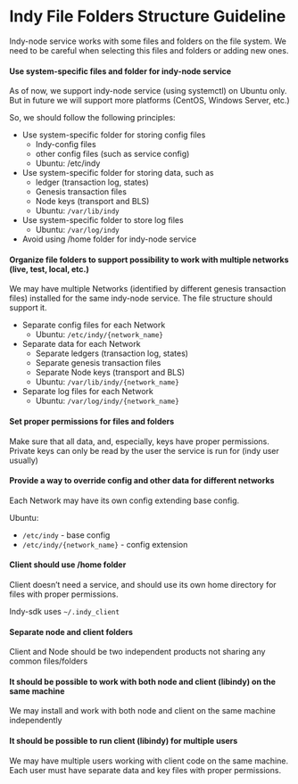 # Indy File Folders Structure Guideline

Indy-node service works with some files and folders on the file system.
We need to be careful when selecting this files and folders or adding new ones.

#### Use system-specific files and folder for indy-node service
As of now, we support indy-node service (using systemctl) on Ubuntu only.
But in future we will support more platforms (CentOS, Windows Server, etc.)

So, we should follow the following principles:
- Use system-specific folder for storing config files
    - Indy-config files
    - other config files (such as service config)
    - Ubuntu: /etc/indy
- Use system-specific folder for storing data, such as 
    - ledger (transaction log, states)
    - Genesis transaction files
    - Node keys (transport and BLS)
    - Ubuntu: `/var/lib/indy`
- Use system-specific folder to store log files
    - Ubuntu: `/var/log/indy`
- Avoid using /home folder for indy-node service

#### Organize file folders to support possibility to work with multiple networks (live, test, local, etc.)
We may have multiple Networks (identified by different genesis transaction files) installed for the same indy-node service.
The file structure should support it.

- Separate config files for each Network
    - Ubuntu: `/etc/indy/{network_name}`
- Separate data for each Network
    - Separate ledgers (transaction log, states)
    - Separate genesis transaction files
    - Separate Node keys (transport and BLS)
    - Ubuntu: `/var/lib/indy/{network_name}`
- Separate log files for each Network
    - Ubuntu: `/var/log/indy/{network_name}`
    
    
#### Set proper permissions for files and folders
Make sure that all data, and, especially, keys have proper permissions.
Private keys can only be read by the user the service is run for (indy user usually)

#### Provide a way to override config and other data for different networks
Each Network may have its own config extending base config.

Ubuntu:
- `/etc/indy`  - base config
- `/etc/indy/{network_name}`  - config extension
    
#### Client should use /home folder
Client doesn’t need a service, and should use its own home directory for files with proper permissions.

Indy-sdk uses `~/.indy_client`

#### Separate node and client folders
Client and Node should be two independent products not sharing any common files/folders

#### It should be possible to work with both node and client (libindy) on the same machine
We may install and work with both node and client on the same machine independently

#### It should be possible to run client (libindy) for multiple users
We may have multiple users working with client code on the same machine. Each user must have separate data and key files with proper permissions.
